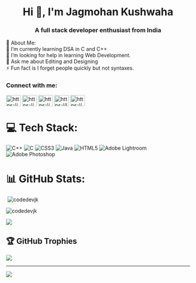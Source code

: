 <h1 align="center">Hi 👋, I'm Jagmohan Kushwaha</h1>
<h3 align="center">A full stack developer enthusiast from India</h3>
💫 About Me:
<br>🌱 I’m currently learning DSA in C and C++<br>🤝 I’m looking for help in learning Web Development.<br>💬 Ask me about Editing and Designing<br>⚡ Fun fact is I forget people quickly but not syntaxes.

<h3> Connect with me:</h3>
<p align="left">
<a href="https://www.linkedin.com/in/jagmohan-kushwaha-05a0b422a/" target="blank"><img align="center" src="https://raw.githubusercontent.com/rahuldkjain/github-profile-readme-generator/master/src/images/icons/Social/linked-in-alt.svg" alt="https://www.linkedin.com/in/jagmohan-kushwaha-05a0b422a/" height="30" width="40" /></a>
<a href="https://www.instagram.com/thesmalltownboy_/" target="blank"><img align="center" src="https://raw.githubusercontent.com/rahuldkjain/github-profile-readme-generator/master/src/images/icons/Social/instagram.svg" alt="https://www.instagram.com/thesmalltownboy_/" height="30" width="40" /></a>
<a href="https://www.hackerrank.com/jk_csai_2125?hr_r=1" target="blank"><img align="center" src="https://raw.githubusercontent.com/rahuldkjain/github-profile-readme-generator/master/src/images/icons/Social/hackerrank.svg" alt="https://www.hackerrank.com/jk_csai_2125?hr_r=1" height="30" width="40" /></a>
<a href="https://www.leetcode.com/codedevjk/" target="blank"><img align="center" src="https://raw.githubusercontent.com/rahuldkjain/github-profile-readme-generator/master/src/images/icons/Social/leet-code.svg" alt="https://leetcode.com/codedevjk/" height="30" width="40" /></a>
<a href="https://auth.geeksforgeeks.org/user/https://auth.geeksforgeeks.org/user/codedevjk/" target="blank"><img align="center" src="https://raw.githubusercontent.com/rahuldkjain/github-profile-readme-generator/master/src/images/icons/Social/geeks-for-geeks.svg" alt="https://auth.geeksforgeeks.org/user/codedevjk/" height="30" width="40" /></a>
</p>



# 💻 Tech Stack:
![C++](https://img.shields.io/badge/c++-%2300599C.svg?style=flat&logo=c%2B%2B&logoColor=white) ![C](https://img.shields.io/badge/c-%2300599C.svg?style=flat&logo=c&logoColor=white) ![CSS3](https://img.shields.io/badge/css3-%231572B6.svg?style=flat&logo=css3&logoColor=white) ![Java](https://img.shields.io/badge/java-%23ED8B00.svg?style=flat&logo=java&logoColor=white) ![HTML5](https://img.shields.io/badge/html5-%23E34F26.svg?style=flat&logo=html5&logoColor=white) ![Adobe Lightroom](https://img.shields.io/badge/Adobe%20Lightroom-31A8FF.svg?style=flat&logo=Adobe%20Lightroom&logoColor=white) ![Adobe Photoshop](https://img.shields.io/badge/adobephotoshop-%2331A8FF.svg?style=flat&logo=adobephotoshop&logoColor=white)
# 📊 GitHub Stats:

<p>&nbsp;<img align="center" src="https://github-readme-stats.vercel.app/api?username=codedevjk&show_icons=true&locale=en" alt="codedevjk" /></p>

<p><img align="center" src="https://github-readme-streak-stats.herokuapp.com/?user=codedevjk&" alt="codedevjk" /></p>
<p><img align="center" src=(https://github-readme-stats.vercel.app/api/top-langs/?username=codedevjk&theme=dark&hide_border=false&include_all_commits=false&count_private=false&layout=compact)/></p>

## 🏆 GitHub Trophies
![](https://github-profile-trophy.vercel.app/?username=codedevjk&theme=alduin&no-frame=false&no-bg=false&margin-w=4)


---
[![](https://visitcount.itsvg.in/api?id=codedevjk&icon=5&color=3)](https://visitcount.itsvg.in)

<!-- Proudly created with GPRM ( https://gprm.itsvg.in ) -->
